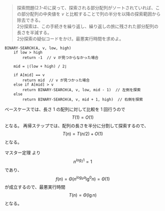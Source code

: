 >探索問題(2.1-4)に戻って、探索される部分配列がソートされていれば、この部分配列の中央値を $v$ と比較することで列の半分を以降の探索範囲から除去できる。<br>
>2分探索は、この手続きを繰り返し、繰り返しの旅に残された部分配列の長さを半減する。<br>
>2分探索の疑似コードをかけ。最悪実行時間を求めよ。


```
BINARY-SEARCH(A, v, low, high)
    if low > high
        return -1  // v が見つからなかった場合

    mid = ⌊(low + high) / 2⌋

    if A[mid] == v
        return mid  // v が見つかった場合
    else if A[mid] > v
        return BINARY-SEARCH(A, v, low, mid - 1)  // 左側を探索
    else
        return BINARY-SEARCH(A, v, mid + 1, high)  // 右側を探索
```

ベースケースでは、長さ 1 の配列に対して比較を 1 回行うので
$$
T(1)=O(1)
$$
となる。
再帰ステップでは、配列の長さを半分に分割して探索するので、
$$
T(n)=T(n/2)+O(1)
$$
となる。

マスター定理 より
$$
n^{log_2 1} = 1
$$
であり、
$$
f(n)=\Theta(n^{log_b a} \lg^0n)=\Theta(1)
$$
が成立するので、最悪実行時間
$$
T(n)=\Theta(\lg n)
$$
となる。
